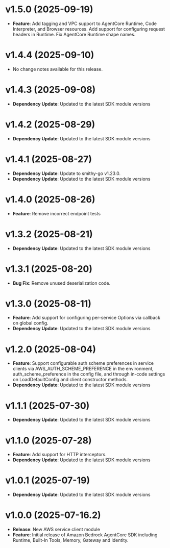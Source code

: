 # v1.5.0 (2025-09-19)

* **Feature**: Add tagging and VPC support to AgentCore Runtime, Code Interpreter, and Browser resources. Add support for configuring request headers in Runtime. Fix AgentCore Runtime shape names.

# v1.4.4 (2025-09-10)

* No change notes available for this release.

# v1.4.3 (2025-09-08)

* **Dependency Update**: Updated to the latest SDK module versions

# v1.4.2 (2025-08-29)

* **Dependency Update**: Updated to the latest SDK module versions

# v1.4.1 (2025-08-27)

* **Dependency Update**: Update to smithy-go v1.23.0.
* **Dependency Update**: Updated to the latest SDK module versions

# v1.4.0 (2025-08-26)

* **Feature**: Remove incorrect endpoint tests

# v1.3.2 (2025-08-21)

* **Dependency Update**: Updated to the latest SDK module versions

# v1.3.1 (2025-08-20)

* **Bug Fix**: Remove unused deserialization code.

# v1.3.0 (2025-08-11)

* **Feature**: Add support for configuring per-service Options via callback on global config.
* **Dependency Update**: Updated to the latest SDK module versions

# v1.2.0 (2025-08-04)

* **Feature**: Support configurable auth scheme preferences in service clients via AWS_AUTH_SCHEME_PREFERENCE in the environment, auth_scheme_preference in the config file, and through in-code settings on LoadDefaultConfig and client constructor methods.
* **Dependency Update**: Updated to the latest SDK module versions

# v1.1.1 (2025-07-30)

* **Dependency Update**: Updated to the latest SDK module versions

# v1.1.0 (2025-07-28)

* **Feature**: Add support for HTTP interceptors.
* **Dependency Update**: Updated to the latest SDK module versions

# v1.0.1 (2025-07-19)

* **Dependency Update**: Updated to the latest SDK module versions

# v1.0.0 (2025-07-16.2)

* **Release**: New AWS service client module
* **Feature**: Initial release of Amazon Bedrock AgentCore SDK including Runtime, Built-In Tools, Memory, Gateway and Identity.

